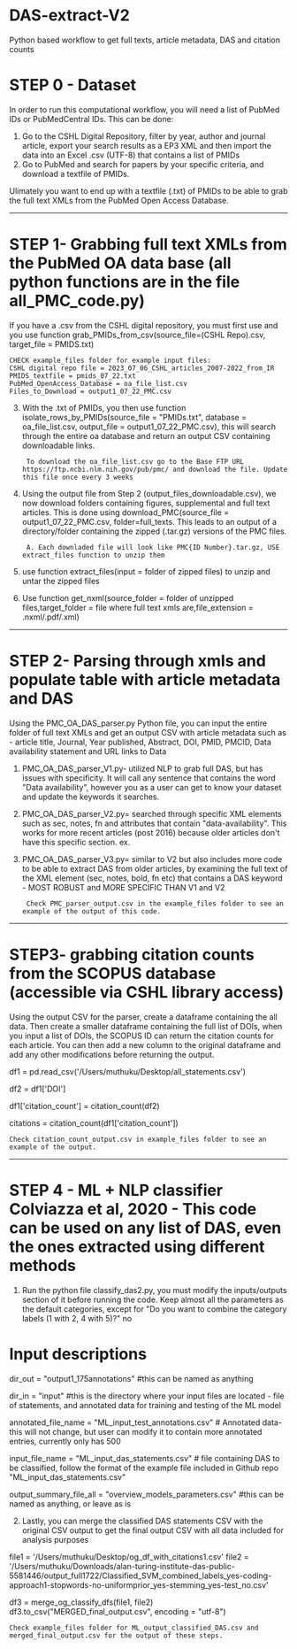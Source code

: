 # DAS-extract-V2
Python based workflow to get full texts, article metadata, DAS and citation counts 
# STEP 0 - Dataset 
In order to run this computational workflow, you will need a list of PubMed IDs or PubMedCentral IDs. This can be done:

1. Go to the CSHL Digital Repository, filter by year, author and journal article, export your search results as a EP3 XML and then import the data into an Excel .csv (UTF-8) that contains a list of PMIDs
2. Go to PubMed and search for papers by your specific criteria, and download a textfile of PMIDs.
   
Ulimately you want to end up with a textfile (.txt) of PMIDs to be able to grab the full text XMLs from the PubMed Open Access Database.
__________________________________________________________________________________________________________________________________________
# STEP 1- Grabbing full text XMLs from the PubMed OA data base (all python functions are in the file all_PMC_code.py)
If you have a .csv from the CSHL digital repository, you must first use and you use function grab_PMIDs_from_csv(source_file=(CSHL Repo).csv, target_file = PMIDS.txt)

   	CHECK example_files folder for example input files:
   	CSHL digital repo file = 2023_07_06_CSHL_articles_2007-2022_from_IR
   	PMIDS_textfile = pmids_07_22.txt
    PubMed_OpenAccess_Database = oa_file_list.csv
    Files_to_Download = output1_07_22_PMC.csv

3. With the .txt of PMIDs, you then use function isolate_rows_by_PMIDs(source_file = "PMIDs.txt", database = oa_file_list.csv, output_file = output1_07_22_PMC.csv), this will search through the entire oa database and return an output CSV containing downloadable links.

   		To download the oa_file_list.csv go to the Base FTP URL https://ftp.ncbi.nlm.nih.gov/pub/pmc/ and download the file. Update this file once every 3 weeks

5. Using the output file from Step 2 (output_files_downloadable.csv), we now download folders containing figures, supplemental and full text articles. This is done using download_PMC(source_file = output1_07_22_PMC.csv, folder=full_texts. This leads to an output of a directory/folder containing the zipped (.tar.gz) versions of the PMC files. 
	
		A. Each downladed file will look like PMC{ID Number}.tar.gz, USE extract_files function to unzip them

6. use function extract_files(input = folder of zipped files) to unzip and untar the zipped files

7. Use function get_nxml(source_folder = folder of unzipped files,target_folder = file where full text xmls are,file_extension = .nxml/.pdf/.xml)
__________________________________________________________________________________________________________________________________________________

# STEP 2- Parsing through xmls and populate table with article metadata and DAS
Using the PMC_OA_DAS_parser.py Python file, you can input the entire folder of full text XMLs and get an output CSV with article metadata such as - article title, Journal, Year published, Abstract, DOI, PMID, PMCID, Data availability statement and URL links to Data

1. PMC_OA_DAS_parser_V1.py- utilized NLP to grab full DAS, but has issues with specificity. It will call any sentence that contains the word "Data availability", however you as a user can get to know your dataset and update the keywords it searches. 

2. PMC_OA_DAS_parser_V2.py= searched through specific XML elements such as sec, notes, fn and attributes that contain "data-availability". This works for more recent articles (post 2016) because older articles don't have this specific section.
ex. <sec sec-type="data-availability" id="s1"> 

3. PMC_OA_DAS_parser_V3.py= similar to V2 but also includes more code to be able to extract DAS from older articles, by examining the full text of the XML element (sec, notes, bold, fn etc) that contains a DAS keyword - MOST ROBUST and MORE SPECIFIC THAN V1 and V2

   		Check PMC_parser_output.csv in the example_files folder to see an example of the output of this code. 
__________________________________________________________________________________________________________________________________________________

# STEP3- grabbing citation counts from the SCOPUS database (accessible via CSHL library access)
Using the output CSV for the parser, create a dataframe containing the all data. Then create a smaller dataframe containing the full list of DOIs, when you input a list of DOIs, the SCOPUS ID can return the citation counts for each article. You can then add a new column to the original dataframe and add any other modifications before returning the output. 

df1 = pd.read_csv('/Users/muthuku/Desktop/all_statements.csv')

df2 = df1['DOI']

df1['citation_count'] = citation_count(df2)

citations = citation_count(df1['citation_count'])

	Check citation_count_output.csv in example_files folder to see an example of the output.
__________________________________________________________________________________________________________________________________________________
# STEP 4 - ML + NLP classifier Colviazza et al, 2020 - This code can be used on any list of DAS, even the ones extracted using different methods
1. Run the python file classify_das2.py, you must modify the inputs/outputs section of it before running the code. Keep almost all the parameters as the default categories, except for "Do you want to combine the category labels (1 with 2, 4 with 5)?" no 
# Input descriptions
dir_out = "output1_175annotations" #this can be named as anything

dir_in = "input" #this is the directory where your input files are located - file of statements, and annotated data for training and testing of the ML model 

annotated_file_name = "ML_input_test_annotations.csv"  # Annotated data- this will not change, but user can modify it to contain more annotated entries, currently only has 500 

input_file_name = "ML_input_das_statements.csv" # file containing DAS to be classified, follow the format of the example file included in Github repo "ML_input_das_statements.csv"

output_summary_file_all = "overview_models_parameters.csv" #this can be named as anything, or leave as is

2. Lastly, you can merge the classified DAS statements CSV with the original CSV output to get the final output CSV with all data included for analysis purposes

file1 = '/Users/muthuku/Desktop/og_df_with_citations1.csv'
file2 = '/Users/muthuku/Downloads/alan-turing-institute-das-public-5581446/output_full1722/Classified_SVM_combined_labels_yes-coding-approach1-stopwords-no-uniformprior_yes-stemming_yes-test_no.csv'

df3 = merge_og_classify_dfs(file1, file2)
df3.to_csv("MERGED_final_output.csv", encoding = "utf-8")

	Check example_files folder for ML_output_classified_DAS.csv and merged_final_output.csv for the output of these steps.


